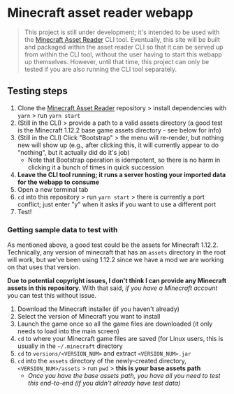 # Minecraft asset reader webapp

> This project is still under development; it's intended to be used with the [Minecraft Asset Reader](https://github.com/nuggylib/minecraft-asset-reader) CLI tool. Eventually, this site will be built and packaged within the asset reader CLI so that it can be served up from within the CLI tool, without the user having to start this webapp up themselves. However, until that time, this project can only be tested if you are also running the CLI tool separately.

## Testing steps
1. Clone the [Minecraft Asset Reader](https://github.com/nuggylib/minecraft-asset-reader) repository > install dependencies with `yarn` > run `yarn start`
2. (Still in the CLI) > provide a path to a valid assets directory (a good test is the Minecraft 1.12.2 base game assets directory - see below for info)
3. (Still in the CLI) Click "Bootstrap" > the menu will re-render, but nothing new will show up (e.g., after clicking this, it will currently appear to do "nothing", but it actually did do it's job)
    * Note that Bootstrap operation is idempotent, so there is no harm in clicking it a bunch of times in quick succession
5. **Leave the CLI tool running; it runs a server hosting your imported data for the webapp to consume**
6. Open a new terminal tab
7. `cd` into this repository > run `yarn start` > there is currently a port conflict; just enter "y" when it asks if you want to use a different port
8. Test!

### Getting sample data to test with
As mentioned above, a good test could be the assets for Minecraft 1.12.2. Technically, any version of minecraft that has an `assets` directory in the root will work, but we've been using 1.12.2 since we have a mod we are working on that uses that version.

**Due to potential copyright issues, I don't think I can provide any Minecraft assets in this repository.** With that said, _if you have a Minecraft account_ you can test this without issue.
1. Download the Minecraft installer (if you haven't already)
2. Select the version of Minecraft you want to install
3. Launch the game once so all the game files are downloaded (it only needs to load into the main screen)
4. `cd` to where your Minecraft game files are saved (for Linux users, this is usually in the `~/.minecraft` directory
5. `cd` to `versions/<VERSION_NUM>` and extract `<VERSION_NUM>.jar`
6. `cd` into the `assets` directory of the newly-created directory, `<VERSION_NUM>/assets` > run `pwd` > **this is your base assets path**
   * _Once you have the base assets path, you have all you need to test this end-to-end (if you didn't already have test data)_
